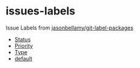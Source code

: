# issues-labels

Issue Labels from [jasonbellamy/git-label-packages](https://github.com/jasonbellamy/git-label-packages/tree/master/packages)
- [Status](https://github.com/SRPD3V/issue-labels/issues/1)
- [Priority](https://github.com/SRPD3V/issue-labels/issues/2)
- [Type](https://github.com/SRPD3V/issue-labels/issues/3)
- [default](https://github.com/SRPD3V/issue-labels/issues/4)
